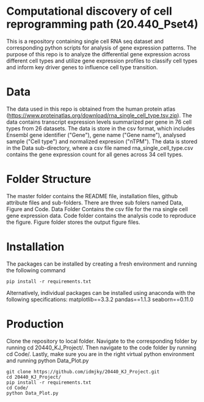 # Computational discovery of cell reprogramming path (20.440_Pset4)
This is a repository containing single cell RNA seq dataset and corresponding python scripts for analysis of gene expression patterns. The purpose of this repo is to analyze the differential gene expression across different cell types and utilize gene expression profiles to classify cell types and inform key driver genes to influence cell type transition. 

# Data
The data used in this repo is obtained from the human protein atlas (https://www.proteinatlas.org/download/rna_single_cell_type.tsv.zip). The data contains transcript expression levels summarized per gene in 76 cell types from 26 datasets. The data is store in the csv format, which includes Ensembl gene identifier ("Gene"), gene name ("Gene name"), analysed sample ("Cell type") and normalized expresion ("nTPM"). 
The data is stored in the Data sub-directory, where a csv file named rna_single_cell_type.csv contains the gene expression count for all genes across 34 cell types. 

# Folder Structure 
The master folder contains the README file, installation files, github attribute files and sub-folders. There are three sub folers named Data, Figure and Code. Data Folder Contains the csv file for the rna single cell gene expression data. Code folder contains the analysis code to reproduce the figure. Figure folder stores the output figure files. 
# Installation 
The packages can be installed by creating a fresh environment and running the following command
```
pip install -r requirements.txt

```
Alternatively, individual packages can be installed using anaconda with the following specifications:
matplotlib==3.3.2
pandas==1.1.3
seaborn==0.11.0

# Production
Clone the repository to local folder. Navigate to the corresponding folder by running cd 20440_KJ_Project/. Then navigate to the code folder by running cd Code/. Lastly, make sure you are in the right virtual python environment and running python Data_Plot.py
```
git clone https://github.com/idmjky/20440_KJ_Project.git
cd 20440_KJ_Project/
pip install -r requirements.txt
cd Code/
python Data_Plot.py

```
